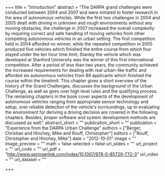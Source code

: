+++
title = "Introduction"
abstract = "The DARPA grand challenges were conducted between 2004 and 2007 and were initiated to foster research in the area of autonomous vehicles. While the first two challenges in 2004 and 2005 dealt with driving in unknown and rough environments without any moving obstacles, the challenge in 2007 increased the overall complexity by requiring correct and safe handling of moving vehicles from other competing autonomous vehicles in an urban setting. The first competition held in 2004 afforded no winner, while the repeated competition in 2005 produced five vehicles which finished the entire course from which four stayed under the ten hour time limit; Stanley the vehicle which was developed at Stanford University was the winner of this first international competition. After a period of less than two years, the community achieved the increased requirements for dealing with real urban-like traffic and afforded six autonomous vehicles from 89 applicants which finished the course within the timelimit. This chapter gives a short overview of the history of the Grand Challenges, discusses the background of the Urban Challenge, as well as goes over high level rules and the qualifying process. The remaining chapters in the book cover aspects of the development of autonomous vehicles ranging from appropriate sensor technology and setup, over reliable detection of the vehicle's surroundings, up to evaluating the environment for deriving a driving decision are covered in the following chapters. Besides, proper software and system development methods are discussed as well."
abstract_short = ""
publication_short = ""
publication = "Experience from the DARPA Urban Challenge"
authors = ["Berger, Christian and Hinchey, Mike and Rouff, Christopher"]
editors = ["Rouff, Christopher and Hinchey, Mike"]
date = "2012-10-01"
image = ""
image_preview = ""
math = false
selected = false
url_slides = ""
url_project = ""
url_code = ""
url_pdf = "http://www.springerlink.com/index/10.1007/978-0-85729-772-3"
url_video = ""
url_dataset = ""

+++
